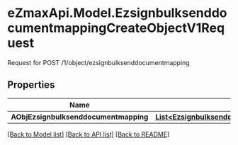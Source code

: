 # eZmaxApi.Model.EzsignbulksenddocumentmappingCreateObjectV1Request
Request for POST /1/object/ezsignbulksenddocumentmapping

## Properties

Name | Type | Description | Notes
------------ | ------------- | ------------- | -------------
**AObjEzsignbulksenddocumentmapping** | [**List&lt;EzsignbulksenddocumentmappingRequestCompound&gt;**](EzsignbulksenddocumentmappingRequestCompound.md) |  | 

[[Back to Model list]](../README.md#documentation-for-models) [[Back to API list]](../README.md#documentation-for-api-endpoints) [[Back to README]](../README.md)

